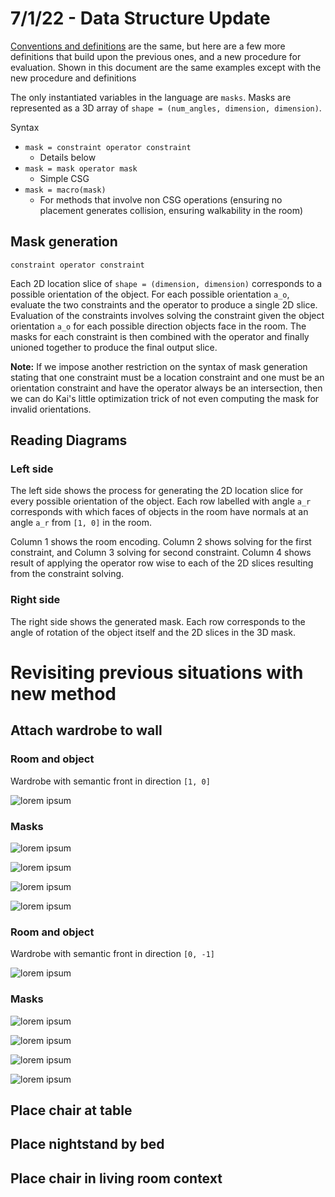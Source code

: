 # 7/1/22 - Data Structure Update
[Conventions and definitions](../6%3A30%3A22/orientation.md) are the same, but here are a few more definitions that build upon the previous ones, and a new procedure for evaluation. Shown in this document are the same examples except with the new procedure and definitions 

The only instantiated variables in the language are `masks`. Masks are represented as a 3D array of `shape = (num_angles, dimension, dimension)`. 

Syntax 
 * `mask = constraint operator constraint`
    * Details below
 * `mask = mask operator mask`
    * Simple CSG 
 * `mask = macro(mask)`
    * For methods that involve non CSG operations (ensuring no placement generates collision, ensuring walkability in the room)

 ## Mask generation
`constraint operator constraint`

Each 2D location slice of `shape = (dimension, dimension)` corresponds to a possible orientation of the object. For each possible orientation `a_o`, evaluate the two constraints and the operator to produce a single 2D slice. Evaluation of the constraints involves solving the constraint given the object orientation `a_o` for each possible direction objects face in the room. The masks for each constraint is then combined with the operator and finally unioned together to produce the final output slice. 

**Note:** If we impose another restriction on the syntax of mask generation stating that one constraint must be a location constraint and one must be an orientation constraint and have the operator always be an intersection, then we can do Kai's little optimization trick of not even computing the mask for invalid orientations. 

## Reading Diagrams
### Left side
The left side shows the process for generating the 2D location slice for every possible orientation of the object. Each row labelled with angle `a_r` corresponds with which faces of objects in the room have normals at an angle `a_r` from `[1, 0]` in the room. 

Column 1 shows the room encoding. Column 2 shows solving for the first constraint, and Column 3 solving for second constraint. Column 4 shows result of applying the operator row wise to each of the 2D slices resulting from the constraint solving. 

### Right side 
The right side shows the generated mask. Each row corresponds to the angle of rotation of the object itself and the 2D slices in the 3D mask. 

# Revisiting previous situations with new method
## Attach wardrobe to wall
### Room and object
Wardrobe with semantic front in direction `[1, 0]`

![lorem ipsum](diagrams/wardrobe_room_setting.png)
### Masks

![lorem ipsum](diagrams/wardrobe_1.png)

![lorem ipsum](diagrams/wardrobe_2.png)

![lorem ipsum](diagrams/wardrobe_3.png)

![lorem ipsum](diagrams/wardrobe_4.png)

### Room and object
Wardrobe with semantic front in direction `[0, -1]`

![lorem ipsum](diagrams/wardrobe_rot_setting.png)
### Masks
![lorem ipsum](diagrams/wardrobe_rot_1.png)

![lorem ipsum](diagrams/wardrobe_rot_2.png)

![lorem ipsum](diagrams/wardrobe_rot_3.png)

![lorem ipsum](diagrams/wardrobe_rot_4.png)
## Place chair at table

## Place nightstand by bed

## Place chair in living room context 
 


